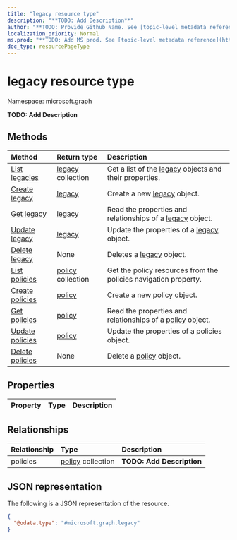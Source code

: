 ```yaml
---
title: "legacy resource type"
description: "**TODO: Add Description**"
author: "**TODO: Provide Github Name. See [topic-level metadata reference](https://msgo.azurewebsites.net/add/document/guidelines/metadata.html#topic-level-metadata)**"
localization_priority: Normal
ms.prod: "**TODO: Add MS prod. See [topic-level metadata reference](https://msgo.azurewebsites.net/add/document/guidelines/metadata.html#topic-level-metadata)**"
doc_type: resourcePageType
---
```


# legacy resource type

Namespace: microsoft.graph

**TODO: Add Description**

## Methods
|Method|Return type|Description|
|:---|:---|:---|
|[List legacies](../api/legacy-list.md)|[legacy](../resources/legacy.md) collection|Get a list of the [legacy](../resources/legacy.md) objects and their properties.|
|[Create legacy](../api/legacy-create.md)|[legacy](../resources/legacy.md)|Create a new [legacy](../resources/legacy.md) object.|
|[Get legacy](../api/legacy-get.md)|[legacy](../resources/legacy.md)|Read the properties and relationships of a [legacy](../resources/legacy.md) object.|
|[Update legacy](../api/legacy-update.md)|[legacy](../resources/legacy.md)|Update the properties of a [legacy](../resources/legacy.md) object.|
|[Delete legacy](../api/legacy-delete.md)|None|Deletes a [legacy](../resources/legacy.md) object.|
|[List policies](../api/legacy-list-policies.md)|[policy](../resources/policy.md) collection|Get the policy resources from the policies navigation property.|
|[Create policies](../api/legacy-post-policies.md)|[policy](../resources/policy.md)|Create a new policy object.|
|[Get policies](../api/legacy-get-policy.md)|[policy](../resources/policy.md)|Read the properties and relationships of a [policy](../resources/policy.md) object.|
|[Update policies](../api/legacy-update-policies.md)|[policy](../resources/policy.md)|Update the properties of a policies object.|
|[Delete policies](../api/legacy-delete-policies.md)|None|Delete a [policy](../resources/policy.md) object.|

## Properties
|Property|Type|Description|
|:---|:---|:---|

## Relationships
|Relationship|Type|Description|
|:---|:---|:---|
|policies|[policy](../resources/policy.md) collection|**TODO: Add Description**|

## JSON representation
The following is a JSON representation of the resource.
<!-- {
  "blockType": "resource",
  "keyProperty": "id",
  "@odata.type": "microsoft.graph.legacy",
  "baseType": "",
  "openType": false
}
-->
``` json
{
  "@odata.type": "#microsoft.graph.legacy"
}
```

